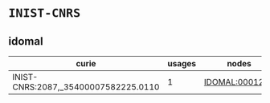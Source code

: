 # `INIST-CNRS`

## idomal

| curie                                |   usages | nodes                                                   |
|--------------------------------------|----------|---------------------------------------------------------|
| INIST-CNRS:2087,_35400007582225.0110 |        1 | [IDOMAL:0001264](https://bioregistry.io/IDOMAL:0001264) |

